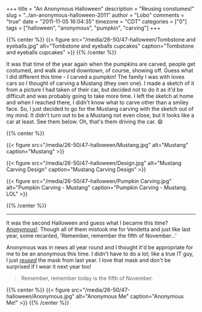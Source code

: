+++
title = "An Anonymous Halloween"
description = "Reusing constumes!"
slug = "../an-anonymous-halloween-2011"
author = "Lobo"
comments = "true"
date = "2011-11-05 16:04:35"
timezone = "CDT"
categories = ["0"]
tags = ["halloween", "anonymous", "pumpkin", "carving"]
+++

{{% center %}}
{{< figure src="/media/26-50/47-halloween/Tombstone and eyeballs.jpg" alt="Tombstone and eyeballs cupcakes" caption="Tombstone and eyeballs cupcakes" >}}
{{% /center %}}

It was that time of the year again when the pumpkins are carved, people get costumed, and walk around downtown, of course, showing off. Guess what I did different this time - I carved a pumpkin! The family I was with loves cars so I thought of carving a Mustang (they own one). I made a sketch of it from a picture I had taken of their car, but decided not to do it as it'd be difficult and was probably going to take more time. I left the sketch at home and when I reached there, I didn't know what to carve other than a smiley face. So, I just decided to go for the Mustang carving with the sketch out of my mind. It didn't turn out to be a Mustang not even close, but it looks like a car at least. See them below. Oh, that's them driving the car. :smile:

{{% center %}}

{{< figure src="/media/26-50/47-halloween/Mustang.jpg" alt="Mustang" caption="Mustang" >}}

{{< figure src="/media/26-50/47-halloween/Design.jpg" alt="Mustang Carving Design" caption="Mustang Carving Design" >}}


{{< figure src="/media/26-50/47-halloween/Pumpkin Carving.jpg" alt="Pumpkin Carving - Mustang" caption="Pumpkin Carving - Mustang. LOL" >}}

{{% /center %}}

---

It was the second Halloween and guess what I became this time? [Anonymous!](https://en.wikipedia.org/wiki/Anonymous_%28group%29). Though all of them mistook me for Vendetta and just like last year, some recanted, 'Remember, remember the fifth of November...'

Anonymous was in news all year round and I thought it'd be appropriate for me to be an anonymous this time. I didn't have to do a lot; like a true IT guy, I just [_reused_](/blog/halloween-2010/) the mask from last year.  I love that mask and don't be surprised if I wear it next year too!

> Remember, remember today is the fifth of November.

{{% center %}}
{{< figure src="/media/26-50/47-halloween/Anonymous.jpg" alt="Anonymous Me" caption="Anonymous Me!" >}}
{{% /center %}}
